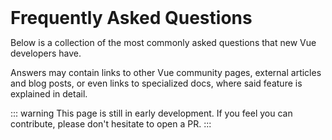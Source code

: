 # Frequently Asked Questions

Below is a collection of the most commonly asked questions that new Vue developers have.

Answers may contain links to other Vue community pages, external articles and blog posts, or even links to specialized docs, where said feature is explained in detail.

::: warning
This page is still in early development. If you feel you can contribute, please don't hesitate to open a PR.
:::


<!--
  Contributors:

    The FAQs are now stored outsode of the docs/ directory, in faqs/

    FAQS:   https://github.com/dobromir-hristov/vuecommunity/tree/master/faqs
    README: https://github.com/dobromir-hristov/vuecommunity/tree/master/faqs/README.md
-->

<faq-category v-for="(faqs, categoryName) in faqsByCategory" :name="categoryName">
  <faq-item v-for="faq in faqs" v-bind="faq" />
</faq-category>

<script>
export default {
  computed: {
    faqsByCategory() {
      return (this.$page.faqData || [])
        .reduce((categories, page) => {
          const category = page.category || 'Uncategorised'
          if ( ! categories[category]) {
            categories[category] = []
          }
          categories[category].push(page)
          return categories
        }, {})
    }
  },
}
</script>

<style>
/*
  HACK: Without this the headings are hidden behind the navigation, this 
        snippet is taken from the live site. It has something to do with a 
        `.custom` CSS class. I don't understand it. There must be a better way?
*/
h1, h2, h3, h4, h5, h6 {
  margin-top: -3.1rem;
  padding-top: 4.6rem;
  margin-bottom: 0;
}
</style>
